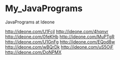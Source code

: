My_JavaPrograms
===============

JavaPrograms at Ideone

http://ideone.com/U1Fcjl
http://ideone.com/4hqnvr
http://ideone.com/0feKHb
http://ideone.com/MuPTgR
http://ideone.com/U1GnFg
http://ideone.com/EQod8w
http://ideone.com/wBQrDk
http://ideone.com/uS5OjF
http://ideone.com/DoNPMX
